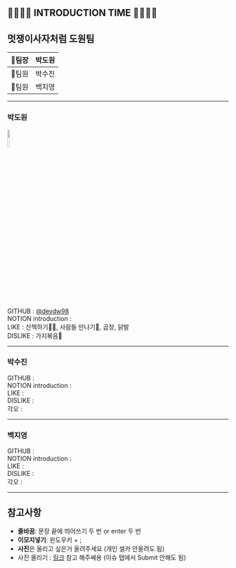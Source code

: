 👨‍👩‍👧‍👦 INTRODUCTION TIME 👨‍👩‍👧‍👦
---------------------------

## 멋쟁이사자처럼 도원팀  

|🐥팀장|박도원|
|:---:|:---:|
|🐣팀원|박수진|
|🐣팀원|백지영|

----------------

### 박도원   
<img src="https://user-images.githubusercontent.com/48977911/79438933-28776700-800f-11ea-99fb-81e6fed5cedf.gif" width="10%">

GITHUB : [@devdw98](https://github.com/devdw98)  
NOTION introduction :  
LIKE : 산책하기🏃‍♀️, 사람들 만나기🍻, 곱창, 닭발  
DISLIKE : 가지볶음🍆

---------------------
### 박수진  
GITHUB :  
NOTION introduction :  
LIKE :  
DISLIKE :  
각오 :  

---------------
### 백지영  
GITHUB :  
NOTION introduction :  
LIKE :  
DISLIKE :  
각오 :  

----------------

참고사항
--------
* **줄바꿈**: 문장 끝에 띄어쓰기 두 번 or enter 두 번  
* **이모지넣기**: 윈도우키 + ;  
* **사진**은 올리고 싶은거 올려주세요 (개인 셀카 안올려도 됨)  
* 사진 올리기 : [링크](https://hanee24.github.io/2017/12/21/how-to-upload-image-with-github-readme/ ) 참고 해주쎄용 (이슈 탭에서 Submit 안해도 됨)
